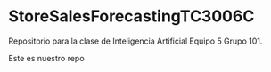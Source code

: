 # StoreSalesForecastingTC3006C
Repositorio para la clase de Inteligencia Artificial Equipo 5 Grupo 101.

Este es nuestro repo
